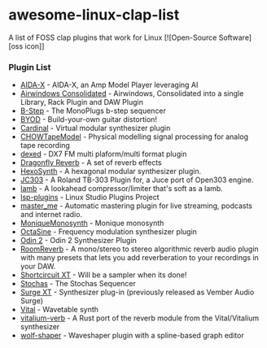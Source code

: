 # awesome-linux-clap-list
A list of FOSS clap plugins that work for Linux [![Open-Source Software][oss icon]]

### Plugin List

- [AIDA-X](https://github.com/AidaDSP/aida-x) - AIDA-X, an Amp Model Player leveraging AI
- [Airwindows Consolidated](https://github.com/baconpaul/airwin2rack) - Airwindows, Consolidated into a single Library, Rack Plugin and DAW Plugin 
- [B-Step](https://github.com/surge-synthesizer/b-step) - The MonoPlugs b-step sequencer
- [BYOD](https://github.com/Chowdhury-DSP/BYOD) - Build-your-own guitar distortion!
- [Cardinal](https://github.com/DISTRHO/Cardinal) - Virtual modular synthesizer plugin
- [CHOWTapeModel](https://github.com/jatinchowdhury18/AnalogTapeModel) - Physical modelling signal processing for analog tape recording
- [dexed](https://github.com/asb2m10/dexed) - DX7 FM multi plaform/multi format plugin
- [Dragonfly Reverb](https://github.com/michaelwillis/dragonfly-reverb) - A set of reverb effects
- [HexoSynth](https://github.com/WeirdConstructor/HexoSynth) - A hexagonal modular synthesizer plugin.
- [JC303](https://github.com/midilab/jc303) - A Roland TB-303 Plugin for, a Juce port of Open303 engine.
- [lamb](https://github.com/magnetophon/lamb-rs) - A lookahead compressor/limiter that's soft as a lamb.
- [lsp-plugins](https://github.com/lsp-plugins/lsp-plugins) - Linux Studio Plugins Project
- [master_me](https://github.com/trummerschlunk/master_me) - Automatic mastering plugin for live streaming, podcasts and internet radio.
- [MoniqueMonosynth](https://github.com/surge-synthesizer/monique-monosynth) - Monique monosynth
- [OctaSine](https://github.com/greatest-ape/OctaSine) - Frequency modulation synthesizer plugin
- [Odin 2](https://github.com/TheWaveWarden/odin2) - Odin 2 Synthesizer Plugin
- [RoomReverb](https://github.com/cvde/RoomReverb) - A mono/stereo to stereo algorithmic reverb audio plugin with many presets that lets you add reverberation to your recordings in your DAW.
- [Shortcircuit XT](https://github.com/surge-synthesizer/shortcircuit-xt) - Will be a sampler when its done!
- [Stochas](https://github.com/surge-synthesizer/stochas) - The Stochas Sequencer
- [Surge XT](https://github.com/surge-synthesizer/surge) - Synthesizer plug-in (previously released as Vember Audio Surge)
- [Vital](https://vital.audio/) - Wavetable synth
- [vitalium-verb](https://github.com/greatest-ape/OctaSine) - A Rust port of the reverb module from the Vital/Vitalium synthesizer 
- [wolf-shaper](https://github.com/wolf-plugins/wolf-shaper) - Waveshaper plugin with a spline-based graph editor
